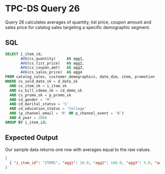 # TPC-DS Query 26

Query 26 calculates averages of quantity, list price, coupon amount and sales
price for catalog sales targeting a specific demographic segment.

## SQL
```sql
SELECT i_item_id,
       AVG(cs_quantity)     AS agg1,
       AVG(cs_list_price)   AS agg2,
       AVG(cs_coupon_amt)   AS agg3,
       AVG(cs_sales_price)  AS agg4
FROM catalog_sales, customer_demographics, date_dim, item, promotion
WHERE cs_sold_date_sk = d_date_sk
  AND cs_item_sk = i_item_sk
  AND cs_bill_cdemo_sk = cd_demo_sk
  AND cs_promo_sk = p_promo_sk
  AND cd_gender = 'M'
  AND cd_marital_status = 'S'
  AND cd_education_status = 'College'
  AND (p_channel_email = 'N' OR p_channel_event = 'N')
  AND d_year = 2000
GROUP BY i_item_id;
```

## Expected Output
Our sample data returns one row with averages equal to the raw values.
```json
[
  { "i_item_id": "ITEM1", "agg1": 10.0, "agg2": 100.0, "agg3": 5.0, "agg4": 95.0 }
]
```
